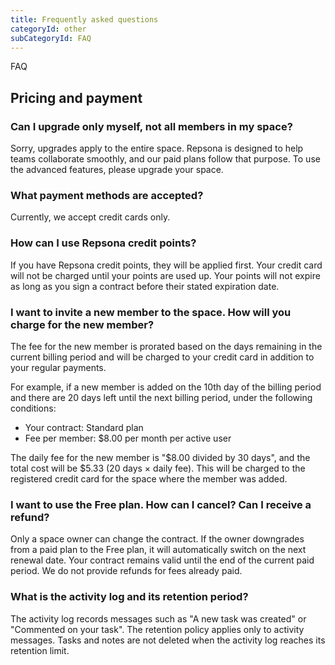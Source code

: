 ```yaml
---
title: Frequently asked questions
categoryId: other
subCategoryId: FAQ
---
```


FAQ

## Pricing and payment

### Can I upgrade only myself, not all members in my space?

Sorry, upgrades apply to the entire space. Repsona is designed to help teams collaborate smoothly, and our paid plans follow that purpose. To use the advanced features, please upgrade your space.

### What payment methods are accepted?

Currently, we accept credit cards only.

### How can I use Repsona credit points?

If you have Repsona credit points, they will be applied first. Your credit card will not be charged until your points are used up. Your points will not expire as long as you sign a contract before their stated expiration date.

### I want to invite a new member to the space. How will you charge for the new member?

The fee for the new member is prorated based on the days remaining in the current billing period and will be charged to your credit card in addition to your regular payments.

For example, if a new member is added on the 10th day of the billing period and there are 20 days left until the next billing period, under the following conditions:
- Your contract: Standard plan
- Fee per member: $8.00 per month per active user

The daily fee for the new member is "$8.00 divided by 30 days", and the total cost will be $5.33 (20 days × daily fee). This will be charged to the registered credit card for the space where the member was added.

### I want to use the Free plan. How can I cancel? Can I receive a refund?

Only a space owner can change the contract. If the owner downgrades from a paid plan to the Free plan, it will automatically switch on the next renewal date. Your contract remains valid until the end of the current paid period. We do not provide refunds for fees already paid.

### What is the activity log and its retention period?

The activity log records messages such as "A new task was created" or "Commented on your task". The retention policy applies only to activity messages. Tasks and notes are not deleted when the activity log reaches its retention limit.

